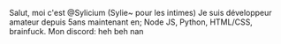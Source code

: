 Salut, moi c'est @Sylicium (Sylie~ pour les intimes)
Je suis développeur amateur depuis 5ans maintenant en;
Node JS, Python, HTML/CSS, brainfuck.
Mon discord: heh beh nan

<!---
Sylicium/Sylicium is a ✨ special ✨ repository because its `README.md` (this file) appears on your GitHub profile.
You can click the Preview link to take a look at your changes.
--->
